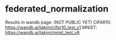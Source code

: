 # federated_normalization

Results in wandb page: (NOT PUBLIC YET)
CIFAR10: https://wandb.ai/takim/cifar10_test_v1
MNIST: https://wandb.ai/takim/mnist_test_v6
